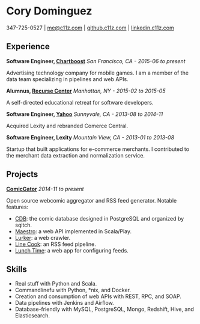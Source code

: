 # Cory Dominguez 
347-725-0527 | me@c11z.com | [github.c11z.com](http://github.c11z.com) | [linkedin.c11z.com](http://linkedin.c11z.com)
## Experience
**Software Engineer, [Chartboost](https://chartboost.com)** *San Francisco, CA - 2015-06 to present*

Advertising technology company for mobile games. I am a member of the data team specializing in pipelines and web APIs.

**Alumnus, [Recurse Center](https://recurse.com)** *Manhattan, NY - 2015-02 to 2015-05*

A self-directed educational retreat for software developers.

**Software Engineer, [Yahoo](https://commercecentral.yahoo.com/)** *Sunnyvale, CA - 2013-08 to 2014-11*

Acquired Lexity and rebranded Comerce Central.

**Software Engineer, Lexity** *Mountain View, CA - 2013-01 to 2013-08*

Startup that built applications for e-commerce merchants. I contributed to the merchant data extraction and normalization service.

## Projects
**[ComicGator](https://comicgator.com)** *2014-11 to present*

Open source webcomic aggregator and RSS feed generator. Notable features:

* [CDB](https://github.com/comicgator/cdb): the comic database designed in PostgreSQL and organized by sqitch.
* [Maestro](https://github.com/comicgator/maestro): a web API implemented in Scala/Play.
* [Lurker](https://github.com/comicgator/maestro/blob/master/app/services/Lurker.scala): a web crawler.
* [Line Cook](https://github.com/comicgator/maestro/blob/master/app/services/LineCook.scala): an RSS feed pipeline.
* [Lunch Time](https://github.com/comicgator/lunchtime): a web app for configuring feeds.


## Skills
* Real stuff with Python and Scala.
* Commandlinefu with Python, *nix, and Docker.
* Creation and consumption of web APIs with REST, RPC, and SOAP.
* Data pipelines with Jenkins and Airflow.
* Database-friendly with MySQL, PostgreSQL, Mongo, Redshift, Hive, and Elasticsearch.